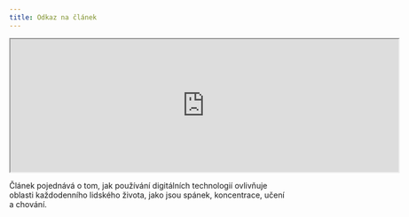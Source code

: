 ```yaml
---
title: Odkaz na článek
---
```

<meta charset="utf-8">
 
<iframe src="http://msue.anr.msu.edu/news/digital_technology_and_mental_health" width="700" height="240"></iframe> 

Článek pojednává o tom, jak používání digitálních technologií ovlivňuje oblasti každodenního lidského života, jako jsou spánek, koncentrace, učení a chování.
